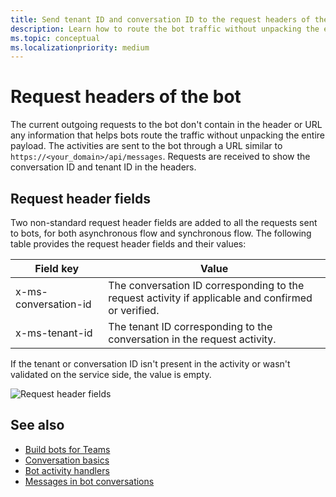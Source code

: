 ```yaml
---
title: Send tenant ID and conversation ID to the request headers of the bot
description: Learn how to route the bot traffic without unpacking the entire payload using tenant ID and conversation ID present in request headers of the bot in Teams.
ms.topic: conceptual
ms.localizationpriority: medium
---
```


# Request headers of the bot

The current outgoing requests to the bot don't contain in the header or URL any information that helps bots route the traffic without unpacking the entire payload. The activities are sent to the bot through a URL similar to `https://<your_domain>/api/messages`. Requests are received to show the conversation ID and tenant ID in the headers.

## Request header fields

Two non-standard request header fields are added to all the requests sent to bots, for both asynchronous flow and synchronous flow. The following table provides the request header fields and their values:

| Field key | Value |
|----------------|-----------------|
| x-ms-conversation-id | The conversation ID corresponding to the request activity if applicable and confirmed or verified. |
| x-ms-tenant-id | The tenant ID corresponding to the conversation in the request activity. |

If the tenant or conversation ID isn't present in the activity or wasn't validated on the service side, the value is empty.

![Request header fields](~/assets/images/bots/requestheaderfields.png)

## See also

* [Build bots for Teams](../../what-are-bots.md)
* [Conversation basics](conversation-basics.md)
* [Bot activity handlers](../../bot-basics.md)
* [Messages in bot conversations](conversation-messages.md)
